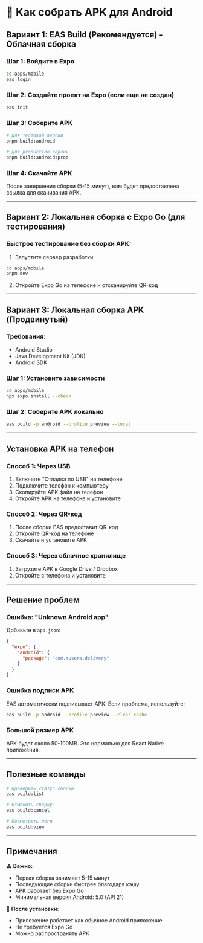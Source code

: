 # 📱 Как собрать APK для Android

## Вариант 1: EAS Build (Рекомендуется) - Облачная сборка

### Шаг 1: Войдите в Expo
```bash
cd apps/mobile
eas login
```

### Шаг 2: Создайте проект на Expo (если еще не создан)
```bash
eas init
```

### Шаг 3: Соберите APK
```bash
# Для тестовой версии
pnpm build:android

# Для production версии
pnpm build:android:prod
```

### Шаг 4: Скачайте APK
После завершения сборки (5-15 минут), вам будет предоставлена ссылка для скачивания APK.

---

## Вариант 2: Локальная сборка с Expo Go (для тестирования)

### Быстрое тестирование без сборки APK:
1. Запустите сервер разработки:
```bash
cd apps/mobile
pnpm dev
```

2. Откройте Expo Go на телефоне и отсканируйте QR-код

---

## Вариант 3: Локальная сборка APK (Продвинутый)

### Требования:
- Android Studio
- Java Development Kit (JDK)
- Android SDK

### Шаг 1: Установите зависимости
```bash
cd apps/mobile
npx expo install --check
```

### Шаг 2: Соберите APK локально
```bash
eas build -p android --profile preview --local
```

---

## Установка APK на телефон

### Способ 1: Через USB
1. Включите "Отладка по USB" на телефоне
2. Подключите телефон к компьютеру
3. Скопируйте APK файл на телефон
4. Откройте APK на телефоне и установите

### Способ 2: Через QR-код
1. После сборки EAS предоставит QR-код
2. Откройте QR-код на телефоне
3. Скачайте и установите APK

### Способ 3: Через облачное хранилище
1. Загрузите APK в Google Drive / Dropbox
2. Откройте с телефона и установите

---

## Решение проблем

### Ошибка: "Unknown Android app"
Добавьте в `app.json`:
```json
{
  "expo": {
    "android": {
      "package": "com.musora.delivery"
    }
  }
}
```

### Ошибка подписи APK
EAS автоматически подписывает APK. Если проблема, используйте:
```bash
eas build -p android --profile preview --clear-cache
```

### Большой размер APK
APK будет около 50-100MB. Это нормально для React Native приложения.

---

## Полезные команды

```bash
# Проверить статус сборки
eas build:list

# Отменить сборку
eas build:cancel

# Посмотреть логи
eas build:view
```

---

## Примечания

⚠️ **Важно:**
- Первая сборка занимает 5-15 минут
- Последующие сборки быстрее благодаря кэшу
- APK работает без Expo Go
- Минимальная версия Android: 5.0 (API 21)

📝 **После установки:**
- Приложение работает как обычное Android приложение
- Не требуется Expo Go
- Можно распространять APK
